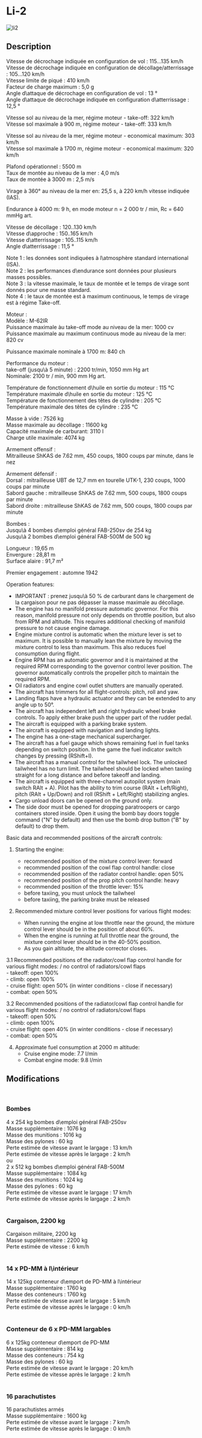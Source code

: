 # Li-2  
  
![li2](../images/li2.png)  
  
## Description  
  
Vitesse de décrochage indiquée en configuration de vol : 115...135 km/h  
Vitesse de décrochage indiquée en configuration de décollage/atterrissage : 105...120 km/h  
Vitesse limite de piqué : 410 km/h  
Facteur de charge maximum : 5,0 g  
Angle d\attaque de décrochage en configuration de vol : 13 °  
Angle d\attaque de décrochage indiquée en configuration d\atterrissage : 12,5 °  
  
Vitesse sol au niveau de la mer, régime moteur - take-off: 322 km/h  
Vitesse sol maximale à 900 m, régime moteur - take-off: 333 km/h  
  
Vitesse sol au niveau de la mer, régime moteur - economical maximum: 303 km/h  
Vitesse sol maximale à 1700 m, régime moteur - economical maximum: 320 km/h  
  
Plafond opérationnel : 5500 m  
Taux de montée au niveau de la mer : 4,0 m/s  
Taux de montée à 3000 m : 2,5 m/s  
  
Virage à 360° au niveau de la mer en: 25,5 s, à 220 km/h vitesse indiquée (IAS).  
  
Endurance à 4000 m: 9 h, en mode moteur n = 2 000 tr / min, Rc = 640 mmHg art.  
  
Vitesse de décollage : 120..130 km/h  
Vitesse d\approche : 150..165 km/h  
Vitesse d\atterrissage : 105..115 km/h  
Angle d\atterrissage : 11,5 °  
  
Note 1 : les données sont indiquées à l\atmosphère standard international (ISA).  
Note 2 : les performances d\endurance sont données pour plusieurs masses possibles.  
Note 3 : la vitesse maximale, le taux de montée et le temps de virage sont donnés pour une masse standard.  
Note 4 : le taux de montée est à maximum continuous, le temps de virage est à régime Take-off.  
  
Moteur :  
Modèle : M-62IR  
Puissance maximale àu take-off mode au niveau de la mer: 1000 cv  
Puissance maximale au maximum continuous mode au niveau de la mer: 820 cv  
  
Puissance maximale nominale à 1700 m: 840 ch  
  
Performance du moteur :  
take-off (jusqu\à 5 minute) : 2200 tr/min, 1050 mm Hg art  
Nominale: 2100 tr / min, 900 mm Hg art.  
  
Température de fonctionnement d\huile en sortie du moteur : 115 °C  
Température maximale d\huile en sortie du moteur : 125 °C  
Température de fonctionnement des têtes de cylindre : 205 °C  
Température maximale des têtes de cylindre : 235 °C  
  
Masse à vide : 7526 kg  
Masse maximale au décollage : 11600 kg  
Capacité maximale de carburant: 3110 l  
Charge utile maximale: 4074 kg  
  
Armement offensif :  
Mitrailleuse ShKAS de 7.62 mm, 450 coups, 1800 coups par minute, dans le nez  
  
Armement défensif :  
Dorsal : mitrailleuse UBT de 12,7 mm en tourelle UTK-1, 230 coups, 1000 coups par minute  
Sabord gauche : mitrailleuse ShKAS de 7.62 mm, 500 coups, 1800 coups par minute  
Sabord droite : mitrailleuse ShKAS de 7.62 mm, 500 coups, 1800 coups par minute  
  
Bombes :  
Jusqu\à 4 bombes d\emploi général FAB-250sv de 254 kg  
Jusqu\à 2 bombes d\emploi général FAB-500M de 500 kg  
  
Longueur : 19,65 m  
Envergure : 28,81 m  
Surface alaire : 91,7 m²  
  
Premier engagement : automne 1942  
  
Operation features:  
- IMPORTANT : prenez jusqu\à 50 % de carburant dans le chargement de la cargaison pour ne pas dépasser la masse maximale au décollage.  
- The engine has no manifold pressure automatic governor. For this reason, manifold pressure not only depends on throttle position, but also from RPM and altitude. This requires additional checking of manifold pressure to not cause engine damage.  
- Engine mixture control is automatic when the mixture lever is set to maximum. It is possible to manually lean the mixture by moving the mixture control to less than maximum. This also reduces fuel consumption during flight.  
- Engine RPM has an automatic governor and it is maintained at the required RPM corresponding to the governor control lever position. The governor automatically controls the propeller pitch to maintain the required RPM.  
- Oil radiators and engine cowl outlet shutters are manually operated.  
- The aircraft has trimmers for all flight-controls: pitch, roll and yaw.  
- Landing flaps have a hydraulic actuator and they can be extended to any angle up to 50°.  
- The aircraft has independent left and right hydraulic wheel brake controls. To apply either brake push the upper part of the rudder pedal.  
- The aircraft is equipped with a parking brake system.  
- The aircraft is equipped with navigation and landing lights.  
- The engine has a one-stage mechanical supercharger.  
- The aircraft has a fuel gauge which shows remaining fuel in fuel tanks depending on switch position. In the game the fuel indicator switch changes by pressing (RShift+I).  
- The aircraft has a manual control for the tailwheel lock. The unlocked tailwheel has no turn limit. The tailwheel should be locked when taxiing straight for a long distance and before takeoff and landing.  
- The aircraft is equipped with three-channel autopilot system (main switch RAlt + A). Pilot has the ability to trim course (RAlt + Left/Right), pitch (RAlt + Up/Down) and roll (RShift + Left/Right) stabilizing angles.  
- Cargo unload doors can be opened on the ground only.  
- The side door must be opened for dropping paratroopers or cargo containers stored inside. Open it using the bomb bay doors toggle command ("N" by default) and then use the bomb drop button ("B" by default) to drop them.  
  
Basic data and recommended positions of the aircraft controls:  
1. Starting the engine:  
	- recommended position of the mixture control lever: forward  
	- recommended position of the cowl flap control handle: close  
	- recommended position of the radiator control handle: open 50%  
	- recommended position of the prop pitch control handle: heavy  
	- recommended position of the throttle lever: 15%  
	- before taxiing, you must unlock the tailwheel  
	- before taxiing, the parking brake must be released  
  
2. Recommended mixture control lever positions for various flight modes:  
	- When running the engine at low throttle near the ground, the mixture control lever should be in the position of about 60%.  
	- When the engine is running at full throttle near the ground, the mixture control lever should be in the 40-50% position.  
	- As you gain altitude, the altitude corrector closes.  
  
3.1 Recommended positions of the radiator/cowl flap control handle for various flight modes: / no control of radiators/cowl flaps  
	- takeoff: open 100%  
	- climb: open 100%  
	- cruise flight: open 50% (in winter conditions - close if necessary)  
	- combat: open 50%  
  
3.2 Recommended positions of the radiator/cowl flap control handle for various flight modes: / no control of radiators/cowl flaps  
	- takeoff: open 50%  
	- climb: open 100%  
	- cruise flight: open 40% (in winter conditions - close if necessary)  
	- combat: open 50%  
  
4. Approximate fuel consumption at 2000 m altitude:  
	- Cruise engine mode: 7.7 l/min  
	- Combat engine mode: 9.8 l/min  
  
## Modifications  
  ﻿
  
### Bombes  
  
4 x 254 kg bombes d\emploi général FAB-250sv  
Masse supplémentaire : 1076 kg  
Masse des munitions : 1016 kg  
Masse des pylones : 60 kg  
Perte estimée de vitesse avant le largage : 13 km/h  
Perte estimée de vitesse après le largage : 2 km/h  
ou  
2 x 512 kg bombes d\emploi général FAB-500M  
Masse supplémentaire : 1084 kg  
Masse des munitions : 1024 kg  
Masse des pylones : 60 kg  
Perte estimée de vitesse avant le largage : 17 km/h  
Perte estimée de vitesse après le largage : 2 km/h  
  ﻿
  
### Cargaison, 2200 kg  
  
Cargaison militaire, 2200 kg  
Masse supplémentaire : 2200 kg  
Perte estimée de vitesse : 6 km/h  
  ﻿
  
### 14 x PD-MM à l\intérieur  
  
14 x 125kg conteneur d\emport de PD-MM à l\intérieur  
Masse supplémentaire : 1760 kg  
Masse des conteneurs : 1760 kg  
Perte estimée de vitesse avant le largage : 5 km/h  
Perte estimée de vitesse après le largage : 0 km/h  
  ﻿
  
### Conteneur de 6 x PD-MM largables  
  
6 x 125kg conteneur d\emport de PD-MM  
Masse supplémentaire : 814 kg  
Masse des conteneurs : 754 kg  
Masse des pylones : 60 kg  
Perte estimée de vitesse avant le largage : 20 km/h  
Perte estimée de vitesse après le largage : 2 km/h  
  ﻿
  
### 16 parachutistes  
  
16 parachutistes armés  
Masse supplémentaire : 1600 kg  
Perte estimée de vitesse avant le largage : 7 km/h  
Perte estimée de vitesse après le largage : 0 km/h  